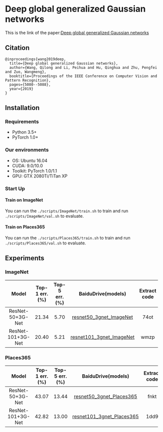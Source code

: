 # Deep global generalized Gaussian networks
This is the link of the paper:[Deep global generalized Gaussian networks](http://openaccess.thecvf.com/content_CVPR_2019/papers/Wang_Deep_Global_Generalized_Gaussian_Networks_CVPR_2019_paper.pdf)

## Citation

    @inproceedings{wang2019deep,
      title={Deep global generalized Gaussian networks},
      author={Wang, Qilong and Li, Peihua and Hu, Qinghua and Zhu, Pengfei and Zuo, Wangmeng},
      booktitle={Proceedings of the IEEE Conference on Computer Vision and Pattern Recognition},
      pages={5080--5088},
      year={2019}
    }

## Installation

### Requirements

- Python 3.5+
- PyTorch 1.0+

### Our environments

- OS: Ubuntu 16.04
- CUDA: 9.0/10.0
- Toolkit: PyTorch 1.0/1.1
- GPU: GTX 2080Ti/TiTan XP

### Start Up

#### Train on ImageNet

You can run the `./scripts/ImageNet/train.sh` to train and run `./scripts/ImageNet/val.sh` to evaluate.

#### Train on Places365
You can run the `./scripts/Places365/train.sh` to train and run `./scripts/Places365/val.sh` to evaluate.

## Experiments

### ImageNet
|Model|Top-1 err.(%)|Top-5 err.(%)|BaiduDrive(models)|Extract code|GoogleDrive|
|:---:|:-----------:|:-----------:|:----------------:|:----------:|:---------:|
|ResNet-50+3G-Net|21.34|5.70|[resnet50_3gnet_ImageNet](https://pan.baidu.com/s/1C8uNk0PJCanDaNwol0gR1Q)|74ot|[resnet50_3gnet_ImageNet](https://drive.google.com/open?id=1hN8Q5rlIOQa0YYkcen9jpN9YatPB1j4D)|
|ResNet-101+3G-Net|20.40|5.21|[resnet101_3gnet_ImageNet](https://pan.baidu.com/s/1J9f39L0FXRlqxORMa0OkJg)|wmzp|[resnet101_3gnet_ImageNet](https://drive.google.com/open?id=14vJLFYqlRJyiIHjoG0lOm0RhB1NRF4Xc)|

### Places365
|Model|Top-1 err.(%)|Top-5 err.(%)|BaiduDrive(models)|Extract code|GoogleDrive|
|:---:|:-----------:|:-----------:|:----------------:|:----------:|:---------:|
|ResNet-50+3G-Net|43.07|13.44|[resnet50_3gnet_Places365](https://pan.baidu.com/s/19da3ZDTZS0AtGP7FjDryvw)|fnkt|[resnet50_3gnet_Places365](https://drive.google.com/open?id=1VMVw35h-iW-d4AYH6ecV58_kECDyNzib)|
|ResNet-101+3G-Net|42.82|13.00|[resnet101_3gnet_Places365](https://pan.baidu.com/s/17N5edFaP1B5YTaWS6ajT0Q)|1dd9|[resnet101_3gnet_Places365](https://drive.google.com/open?id=1dOCeQkLBwR3AJSiH8w1qTq9-kT00T7_G)|

